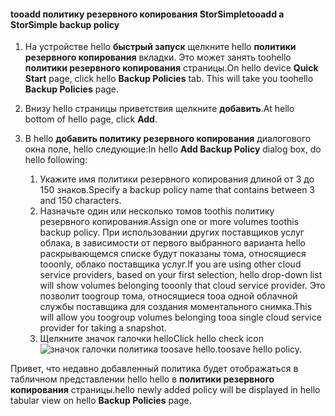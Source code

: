 
<!--author=alkohli last changed: 9/11/15-->

#### <a name="tooadd-a-storsimple-backup-policy"></a><span data-ttu-id="4fd16-101">tooadd политику резервного копирования StorSimple</span><span class="sxs-lookup"><span data-stu-id="4fd16-101">tooadd a StorSimple backup policy</span></span>
1. <span data-ttu-id="4fd16-102">На устройстве hello **быстрый запуск** щелкните hello **политики резервного копирования** вкладки. Это может занять toohello **политики резервного копирования** страницы.</span><span class="sxs-lookup"><span data-stu-id="4fd16-102">On hello device **Quick Start** page, click hello **Backup Policies** tab. This will take you toohello **Backup Policies** page.</span></span>
2. <span data-ttu-id="4fd16-103">Внизу hello страницы приветствия щелкните **добавить**.</span><span class="sxs-lookup"><span data-stu-id="4fd16-103">At hello bottom of hello page, click **Add**.</span></span>
3. <span data-ttu-id="4fd16-104">В hello **добавить политику резервного копирования** диалогового окна поле, hello следующие:</span><span class="sxs-lookup"><span data-stu-id="4fd16-104">In hello **Add Backup Policy** dialog box, do hello following:</span></span>
   
   1. <span data-ttu-id="4fd16-105">Укажите имя политики резервного копирования длиной от 3 до 150 знаков.</span><span class="sxs-lookup"><span data-stu-id="4fd16-105">Specify a backup policy name that contains between 3 and 150 characters.</span></span>
   2. <span data-ttu-id="4fd16-106">Назначьте один или несколько томов toothis политику резервного копирования.</span><span class="sxs-lookup"><span data-stu-id="4fd16-106">Assign one or more volumes toothis backup policy.</span></span> <span data-ttu-id="4fd16-107">При использовании других поставщиков услуг облака, в зависимости от первого выбранного варианта hello раскрывающемся списке будут показаны тома, относящиеся tooonly, облако поставщика услуг.</span><span class="sxs-lookup"><span data-stu-id="4fd16-107">If you are using other cloud service providers, based on your first selection, hello drop-down list will show volumes belonging tooonly that cloud service provider.</span></span> <span data-ttu-id="4fd16-108">Это позволит toogroup тома, относящиеся tooa одной облачной службы поставщика для создания моментального снимка.</span><span class="sxs-lookup"><span data-stu-id="4fd16-108">This will allow you toogroup volumes belonging tooa single cloud service provider for taking a snapshot.</span></span>
   3. <span data-ttu-id="4fd16-109">Щелкните значок галочки hello</span><span class="sxs-lookup"><span data-stu-id="4fd16-109">Click hello check icon</span></span> ![значок галочки](./media/storsimple-add-backup-policy/HCS_CheckIcon-include.png) <span data-ttu-id="4fd16-111">политика toosave hello.</span><span class="sxs-lookup"><span data-stu-id="4fd16-111">toosave hello policy.</span></span>

<span data-ttu-id="4fd16-112">Привет, что недавно добавленный политика будет отображаться в табличном представлении hello hello в **политики резервного копирования** страницы.</span><span class="sxs-lookup"><span data-stu-id="4fd16-112">hello newly added policy will be displayed in hello tabular view on hello **Backup Policies** page.</span></span>

